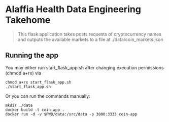 # Alaffia Health Data Engineering Takehome
> This flask application takes posts requests of cryptocurrency names and outputs the available markets to a file at ./data/coin_markets.json
## Running the app

You may either run start_flask_app.sh after changing execution permissions (chmod a+rx) via
```
chmod a+rx start_flask_app.sh
./start_flask_app.sh
```

Or you can run the commands manually:
```
mkdir ./data
docker build -t coin-app .
docker run -d -v $PWD/data:/src/data -p 3000:3333 coin-app
```
